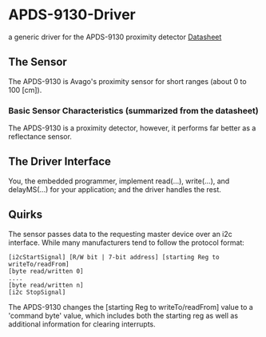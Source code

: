 APDS-9130-Driver
=============

a generic driver for the APDS-9130 proximity detector 
[Datasheet](http://www.avagotech.com/docs/AV02-3425EN)

## The Sensor
The APDS-9130 is Avago's proximity sensor for short ranges 
(about 0 to 100 [cm]).

### Basic Sensor Characteristics (summarized from the datasheet)
The APDS-9130 is a proximity detector, however, it performs far better as a 
reflectance sensor.

## The Driver Interface
You, the embedded programmer, implement read(...), write(...), and delayMS(...)
for your application; and the driver handles the rest.

## Quirks
The sensor passes data to the requesting master device over an i2c interface.
While many manufacturers tend to follow the protocol format:
    
    [i2cStartSignal] [R/W bit | 7-bit address] [starting Reg to writeTo/readFrom]
    [byte read/written 0]
    ....
    [byte read/written n]
    [i2c StopSignal]
    
The APDS-9130 changes the [starting Reg to writeTo/readFrom] value to a 
'command byte' value, which includes both the starting reg as well as 
additional information for clearing interrupts.


